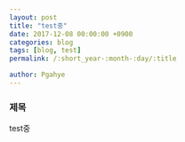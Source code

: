 ```yaml
---
layout: post
title: "test중"
date: 2017-12-08 00:00:00 +0900
categories: blog
tags: [blog, test]
permalink: /:short_year-:month-:day/:title

author: Pgahye
---
```


### 제목
test중
